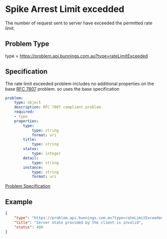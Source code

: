 # Spike Arrest Limit excedded 

The number of request sent to server have exceeded the permitted rate limit. 

## Problem Type

type = https://problem.api.bunnings.com.au?type=rateLimitExceeded

## Specification

The rate limit exceeded problem includes no additional properties on the base [RFC 7807](https://tools.ietf.org/html/rfc7807) problem.
so uses the base specification

```yaml
problem:
    type: object
    description: RFC 7807 compliant problem.
    required:
    - type
    properties:
        type:
            type: string
            format: uri
        title:
            type: string
        status:
            type: integer
        detail:
            type: string
        instance:
            type: string
            format: uri
```
[Problem Specification](./problem.yaml)

## Example

```json
{
    "type": "https://problem.api.bunnings.com.au?type=rateLimitExceeded",
    "title": "Server state provided by the client is invalid",
    "status": 400
}
```